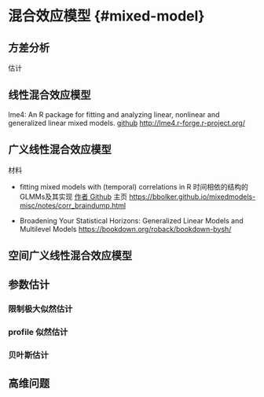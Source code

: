 
# 混合效应模型 {#mixed-model}

## 方差分析

估计




## 线性混合效应模型

lme4: An R package for fitting and analyzing linear, nonlinear and generalized linear mixed models. 
[github](https://github.com/lme4/lme4/)  <http://lme4.r-forge.r-project.org/>

## 广义线性混合效应模型

材料

- fitting mixed models with (temporal) correlations in R 时间相依的结构的 GLMMs及其实现 [作者 Github](https://github.com/bbolker) 主页 <https://bbolker.github.io/mixedmodels-misc/notes/corr_braindump.html>

- Broadening Your Statistical Horizons: Generalized Linear Models and Multilevel Models <https://bookdown.org/roback/bookdown-bysh/>

## 空间广义线性混合效应模型


## 参数估计

### 限制极大似然估计


### profile 似然估计

### 贝叶斯估计


## 高维问题
